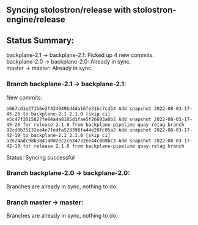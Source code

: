 ## Syncing stolostron/release with stolostron-engine/release

## Status Summary:

backplane-2.1 -> backplane-2.1: Picked up 4 new commits.  
backplane-2.0 -> backplane-2.0: Already in sync.  
master -> master: Already in sync.  

### Branch backplane-2.1 -> backplane-2.1:

New commits:

```
b667cd1e271b6e2f424949bd4da16fe31bc7c454 Add snapshot 2022-08-03-17-45-26 to backplane-2.1 2.1.0 [skip ci]
e5c47f3015027fe84a4a8185d1fae5f26603a0b2 Add snapshot 2022-08-03-17-45-26 for release 2.1.0 from backplane-pipeline quay-retag branch
82cd8b75132ee4e7fedfa528398fa44e20fc05a2 Add snapshot 2022-08-03-17-42-19 to backplane-2.1 2.1.0 [skip ci]
a2e24adc98b38414002ec2c634732ee44c008bc3 Add snapshot 2022-08-03-17-42-19 for release 2.1.0 from backplane-pipeline quay-retag branch
```

Status: Syncing successful

### Branch backplane-2.0 -> backplane-2.0:

Branches are already in sync, nothing to do.

### Branch master -> master:

Branches are already in sync, nothing to do.

